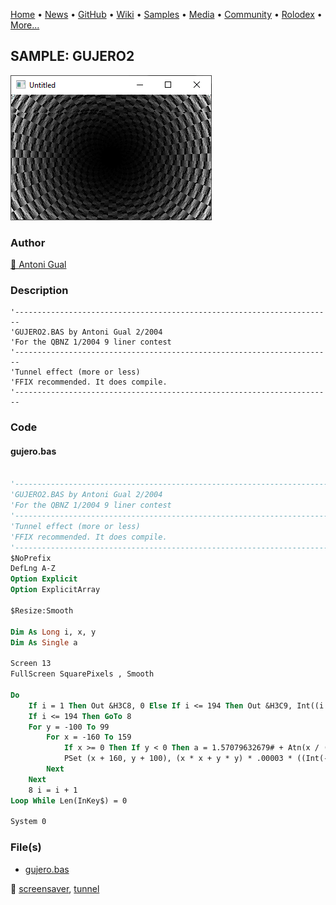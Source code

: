 [Home](https://qb64.com) • [News](../../news.md) • [GitHub](../../github.md) • [Wiki](../../wiki.md) • [Samples](../../samples.md) • [Media](../../media.md) • [Community](../../community.md) • [Rolodex](../../rolodex.md) • [More...](../../more.md)

## SAMPLE: GUJERO2

![screenshot.png](img/screenshot.png)

### Author

[🐝 Antoni Gual](../antoni-gual.md) 

### Description

```text
'-----------------------------------------------------------------------
'GUJERO2.BAS by Antoni Gual 2/2004
'For the QBNZ 1/2004 9 liner contest
'-----------------------------------------------------------------------
'Tunnel effect (more or less)
'FFIX recommended. It does compile.
'-----------------------------------------------------------------------
```

### Code

#### gujero.bas

```vb

'-----------------------------------------------------------------------
'GUJERO2.BAS by Antoni Gual 2/2004
'For the QBNZ 1/2004 9 liner contest
'-----------------------------------------------------------------------
'Tunnel effect (more or less)
'FFIX recommended. It does compile.
'-----------------------------------------------------------------------
$NoPrefix
DefLng A-Z
Option Explicit
Option ExplicitArray

$Resize:Smooth

Dim As Long i, x, y
Dim As Single a

Screen 13
FullScreen SquarePixels , Smooth

Do
    If i = 1 Then Out &H3C8, 0 Else If i <= 194 Then Out &H3C9, Int((i - 2) / 3)
    If i <= 194 Then GoTo 8
    For y = -100 To 99
        For x = -160 To 159
            If x >= 0 Then If y < 0 Then a = 1.57079632679# + Atn(x / (y + .000001)) Else a = -Atn(y / (x + .000001)) Else If y < 0 Then a = 1.57079632679# + Atn(x / (y + .000001)) Else a = -1.57079632679# + Atn(x / (y + .000001))
            PSet (x + 160, y + 100), (x * x + y * y) * .00003 * ((Int(-10000 * i + 5.2 * Sqr(x * x + y * y)) And &H3F) Xor (Int((191 * a) + 10 * i) And &H3F))
        Next
    Next
    8 i = i + 1
Loop While Len(InKey$) = 0

System 0

```

### File(s)

* [gujero.bas](src/gujero.bas)

🔗 [screensaver](../screensaver.md), [tunnel](../tunnel.md)
